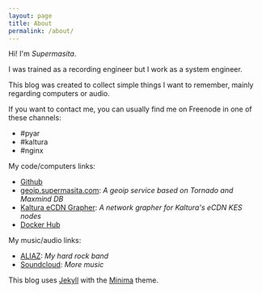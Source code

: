 ```yaml
---
layout: page
title: About
permalink: /about/
---
```


Hi! I'm _Supermasita_. 

I was trained as a recording engineer but I work as a system engineer.

This blog was created to collect simple things I want to remember, mainly regarding computers or audio.

If you want to contact me, you can usually find me on Freenode in one of these channels: 
* #pyar
* #kaltura
* #nginx

My code/computers links:
* [Github](https://github.com/supermasita)
* [geoip.supermasita.com](https://geoip.supermasita.com): _A geoip service based on Tornado and Maxmind DB_
* [Kaltura eCDN Grapher](https://dev.supermasita.com/kaltura/keg): _A network grapher for Kaltura's eCDN KES nodes_
* [Docker Hub](https://hub.docker.com/u/supermasita/)

My music/audio links:
* [ALIAZ](http://aliaz.com.ar): _My hard rock band_
* [Soundcloud](https://soundcloud.com/supermasita): _More music_

This blog uses [Jekyll](https://github.com/jekyll) with the [Minima](https://github.com/jekyll/minima) theme.
